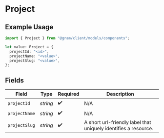 # Project

## Example Usage

```typescript
import { Project } from "@gram/client/models/components";

let value: Project = {
  projectId: "<id>",
  projectName: "<value>",
  projectSlug: "<value>",
};
```

## Fields

| Field                                                           | Type                                                            | Required                                                        | Description                                                     |
| --------------------------------------------------------------- | --------------------------------------------------------------- | --------------------------------------------------------------- | --------------------------------------------------------------- |
| `projectId`                                                     | *string*                                                        | :heavy_check_mark:                                              | N/A                                                             |
| `projectName`                                                   | *string*                                                        | :heavy_check_mark:                                              | N/A                                                             |
| `projectSlug`                                                   | *string*                                                        | :heavy_check_mark:                                              | A short url-friendly label that uniquely identifies a resource. |